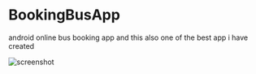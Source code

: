 # BookingBusApp
android online bus booking app and this also one of the best app i have created

![screenshot](https://user-images.githubusercontent.com/46280184/69915587-a532eb80-1448-11ea-9cf8-20d567bfcd0e.PNG)

